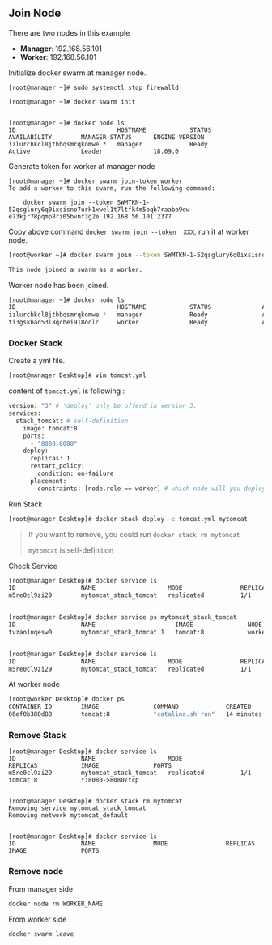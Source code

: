 
## Join Node

There are two nodes in this example

 * **Manager**: 192.168.56.101
 * **Worker**: 192.168.56.101


Initialize docker swarm at manager node.

```
[root@manager ~]# sudo systemctl stop firewalld

[root@manager ~]# docker swarm init


[root@manager ~]# docker node ls
ID                            HOSTNAME            STATUS              AVAILABILITY        MANAGER STATUS      ENGINE VERSION
izlurchkcl8jthbqsmrqkomwe *   manager             Ready               Active              Leader              18.09.0
```

Generate token for worker at manager node

```
[root@manager ~]# docker swarm join-token worker
To add a worker to this swarm, run the following command:

    docker swarm join --token SWMTKN-1-52qsglury6q0ixsisno7urk1xwel1t7ltfk4m5bqb7raaba9ew-e73kjr78pqmp8ri05bvnf3g2e 192.168.56.101:2377
```

Copy above command `docker swarm join --token  XXX`, run it at worker node.

```sh
[root@worker ~]# docker swarm join --token SWMTKN-1-52qsglury6q0ixsisno7urk1xwel1t7ltfk4m5bqb7raaba9ew-e73kjr78pqmp8ri05bvnf3g2e 192.168.56.101:2377

This node joined a swarm as a worker.
```
 
Worker node has been joined.

```sh
[root@manager ~]# docker node ls
ID                            HOSTNAME            STATUS              AVAILABILITY        MANAGER STATUS      ENGINE VERSION
izlurchkcl8jthbqsmrqkomwe *   manager             Ready               Active              Leader              18.09.0
ti3gskbad53l8qchei918oolc     worker              Ready               Active                                  18.09.0

```

### Docker Stack

Create a yml file.
 
```sh
[root@manager Desktop]# vim tomcat.yml
``` 
content of `tomcat.yml` is following :

```sh
version: "3" # 'deploy' only be offerd in version 3.
services: 
  stack_tomcat: # self-definition
    image: tomcat:8  
    ports:  
      - "8080:8080"
    deploy:
      replicas: 1  
      restart_policy:
        condition: on-failure
      placement:
        constraints: [node.role == worker] # which node will you deploy
```

Run Stack

```sh
[root@manager Desktop]# docker stack deploy -c tomcat.yml mytomcat
```
> If you want to remove, you could run `docker stack rm mytomcat`
> 
> `mytomcat` is self-definition 
 
 
Check Service

```sh
[root@manager Desktop]# docker service ls
ID                  NAME                    MODE                REPLICAS            IMAGE               PORTS
m5re0cl9zi29        mytomcat_stack_tomcat   replicated          1/1                 tomcat:8            *:8080->8080/tcp


[root@manager Desktop]# docker service ps mytomcat_stack_tomcat
ID                  NAME                      IMAGE               NODE                DESIRED STATE       CURRENT STATE           ERROR               PORTS
tvzao1uqesw0        mytomcat_stack_tomcat.1   tomcat:8            worker              Running             Running 8 minutes ago


[root@manager Desktop]# docker service ls
ID                  NAME                    MODE                REPLICAS            IMAGE               PORTS
m5re0cl9zi29        mytomcat_stack_tomcat   replicated          1/1                 tomcat:8            *:8080->8080/tcp

```


At worker node

```sh
[root@worker Desktop]# docker ps
CONTAINER ID        IMAGE               COMMAND             CREATED             STATUS              PORTS               NAMES
06ef0b380d80        tomcat:8            "catalina.sh run"   14 minutes ago      Up 14 minutes       8080/tcp            mytomcat_stack_tomcat.1.tvzao1uqesw0r1fcaz1dikzc5
```


### Remove Stack

```
[root@manager Desktop]# docker service ls
ID                  NAME                    MODE                REPLICAS            IMAGE               PORTS
m5re0cl9zi29        mytomcat_stack_tomcat   replicated          1/1                 tomcat:8            *:8080->8080/tcp


[root@manager Desktop]# docker stack rm mytomcat
Removing service mytomcat_stack_tomcat
Removing network mytomcat_default


[root@manager Desktop]# docker service ls
ID                  NAME                MODE                REPLICAS            IMAGE               PORTS
```
 
 
### Remove node
 
 From manager side
 
 ```sh
 docker node rm WORKER_NAME
 ``` 
 From worker side
 
 ```sh
 docker swarm leave
 ```
